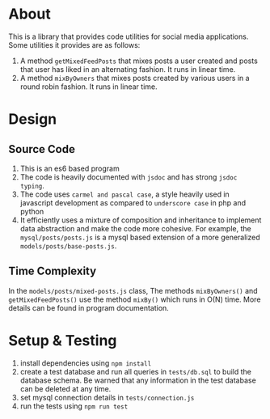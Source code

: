 
# About

This is a library that provides code utilities for social media applications. Some utilities it provides are as follows:

1) A method `getMixedFeedPosts` that mixes posts a user created and posts that user has liked in an alternating fashion. It runs in linear time.
2) A method `mixByOwners` that mixes posts created by various users in a round robin fashion. It runs in linear time.

# Design

## Source Code
1) This is an es6 based program
2) The code is heavily documented with `jsdoc` and has strong `jsdoc typing`.
3) The code uses `carmel and pascal case`, a style heavily used in javascript development as compared to `underscore case` in php and python
4) It efficiently uses a mixture of composition and inheritance to implement data abstraction and make the code more cohesive. For example, the `mysql/posts/posts.js` is a mysql based extension of a more generalized `models/posts/base-posts.js`.

## Time Complexity
In the `models/posts/mixed-posts.js` class, The methods `mixByOwners()` and `getMixedFeedPosts()` use the method `mixBy()` which runs in O(N) time. More details can be found in program documentation.

# Setup & Testing
1) install dependencies using `npm install`
2) create a test database and run all queries in `tests/db.sql` to build the database schema. Be warned that any information in the test database can be deleted at any time.
3) set mysql connection details in `tests/connection.js` 
4) run the tests using `npm run test`
